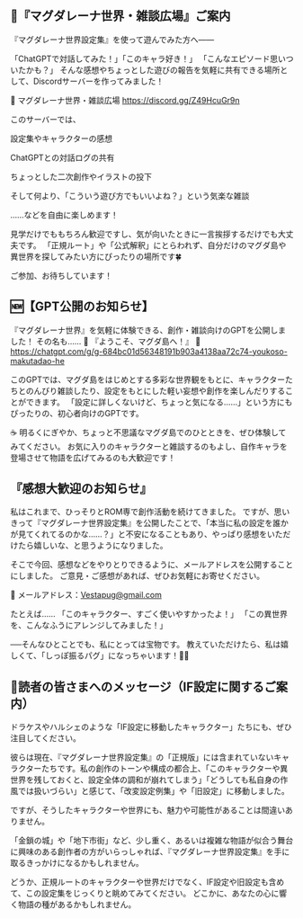 ## 📨『マグダレーナ世界・雑談広場』ご案内

『マグダレーナ世界設定集』を使って遊んでみた方へ――

「ChatGPTで対話してみた！」「このキャラ好き！」
「こんなエピソード思いついたかも？」
そんな感想やちょっとした遊びの報告を気軽に共有できる場所として、Discordサーバーを作ってみました！

🌸 マグダレーナ世界・雑談広場
https://discord.gg/Z49HcuGr9n

このサーバーでは、

設定集やキャラクターの感想

ChatGPTとの対話ログの共有

ちょっとした二次創作やイラストの投下

そして何より、「こういう遊び方でもいいよね？」という気楽な雑談

……などを自由に楽しめます！

見学だけでももちろん歓迎ですし、気が向いたときに一言挨拶するだけでも大丈夫です。
「正規ルート」や「公式解釈」にとらわれず、自分だけのマグダ島や異世界を探してみたい方にぴったりの場所です🍀

ご参加、お待ちしています！

## 🆕【GPT公開のお知らせ】

『マグダレーナ世界』を気軽に体験できる、創作・雑談向けのGPTを公開しました！
その名も……
🌴 『ようこそ、マグダ島へ！』 🌴
https://chatgpt.com/g/g-684bc01d56348191b903a4138aa72c74-youkoso-makutadao-he

このGPTでは、マグダ島をはじめとする多彩な世界観をもとに、キャラクターたちとのんびり雑談したり、設定をもとにした軽い妄想や創作を楽しんだりすることができます。
「設定に詳しくないけど、ちょっと気になる……」という方にもぴったりの、初心者向けのGPTです。

☕ 明るくにぎやか、ちょっと不思議なマグダ島でのひとときを、ぜひ体験してみてください。
お気に入りのキャラクターと雑談するのもよし、自作キャラを登場させて物語を広げてみるのも大歓迎です！

## 『感想大歓迎のお知らせ』

私はこれまで、ひっそりとROM専で創作活動を続けてきました。
ですが、思いきって『マグダレーナ世界設定集』を公開したことで、「本当に私の設定を誰かが見てくれてるのかな……？」と不安になることもあり、やっぱり感想をいただけたら嬉しいな、と思うようになりました。

そこで今回、感想などをやりとりできるように、メールアドレスを公開することにしました。
ご意見・ご感想があれば、ぜひお気軽にお寄せください。

📩 メールアドレス：Vestapug@gmail.com

たとえば……
「このキャラクター、すごく使いやすかったよ！」
「この異世界を、こんなふうにアレンジしてみました！」

──そんなひとことでも、私にとっては宝物です。
教えていただけたら、私は嬉しくて、「しっぽ振るパグ」になっちゃいます！🐶💕



## 🌟読者の皆さまへのメッセージ（IF設定に関するご案内）

ドラケスやハルシェのような「IF設定に移動したキャラクター」たちにも、ぜひ注目してください。

彼らは現在、『マグダレーナ世界設定集』の「正規版」には含まれていないキャラクターたちです。私の創作のトーンや構成の都合上、「このキャラクターや異世界を残しておくと、設定全体の調和が崩れてしまう」「どうしても私自身の作風では扱いづらい」と感じて、「改変設定例集」や「旧設定」に移動しました。

ですが、そうしたキャラクターや世界にも、魅力や可能性があることは間違いありません。

「金鎖の城」や「地下市街」など、少し重く、あるいは複雑な物語が似合う舞台に興味のある創作者の方がいらっしゃれば、『マグダレーナ世界設定集』を手に取るきっかけになるかもしれません。

どうか、正規ルートのキャラクターや世界だけでなく、IF設定や旧設定も含めて、この設定集をじっくりと眺めてみてください。
どこかに、あなたの心に響く物語の種があるかもしれません。

